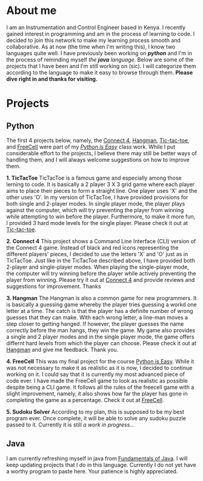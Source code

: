 # About me
I am an Instrumentation and Control Engineer based in Kenya. I recently gained interest in programming and am in the process of learning to code. I decided to join this network to make my learning process smooth and collaborative. As at now (the time when I'm writing this), I know two languages quite well. I have previously been working on _**python**_ and I'm in the process of reminding myself _the **java** language_.
Below are some of the projects that I have been and I'm still working on (sic). I will categorize them according to the language to make it easy to browse through them.
**Please dive right in and thanks for visiting.**

# Projects
## Python
The first 4 projects below, namely, the [Connect 4](./My_python_Connect_4_game.py), [Hangman](./My_python_Hangman.py), [Tic-tac-toe](./My_python_tic-tac-toe_game_VS_Comp.py), and [FreeCell](./My_python_FreeCell.py) were part of my [_Python is Easy_](https://www.pirple.com/courses/take/python-is-easy/) class work. 
While I put considerable effort to the projects, I believe there may still be better ways of handling them, and I will always welcome suggestions on how to improve them.

**1. TicTacToe**
TicTacToe is a famous game and especially among those lerning to code. It is basically a 2 player 3 X 3 grid game where each player aims to place their pieces to form a straight line. One player uses 'X' and the other uses 'O'. 
In my version of TicTacToe, I have provided provisions for both single and 2-player modes. In single player mode, the player plays against the computer, which will try preventing the player from winning while attempting to win before the player.
Furthermore, to make it more fun, I provided 3 hard mode levels for the single player. Please check it out at [Tic-tac-toe](./My_python_tic-tac-toe_game_VS_Comp.py).

**2. Connect 4**
This project shows a Command Line Interface (CLI) version of the Connect 4 game. Instead of black and red icons representing the different players' pieces, I decided to use the letters 'X' and 'O' just as in TicTacToe. Just like in the TicTacToe described above, I have provided both 2-player and single-player modes.
When playing the single-player mode, the computer will try winning before the player while actively preventing the player from winning.
Please try it out at [Connect 4](./My_python_Connect_4_game.py) and provide reviews and suggestions for improvement. Thanks

**3. Hangman**
The Hangman is also a common game for new programmers. It is basically a guessing game whereby the player tries guessing a workd one letter at a time.
The catch is that the player has a definite number of wrong guesses that they can make. With each wrong letter, a line-man moves a step closer to getting hanged.
If however, the player guesses the name correctly before the man hangs, they win the game. 
My game also provides a single and 2 player modes and in the single player mode, the game offers differnt hard levels from which the player can choose.
Please check it out at [Hangman](./My_python_Hangman.py) and give me feedback. Thank you.

**4. FreeCell**
This was my final project for the course [Python is Easy](https://www.pirple.com/courses/take/python-is-easy/). While it was not necessary to make it as realistic as it is now, I decided to continue working on it. I could say that it is currently my most advanced piece of code ever.
I have made the FreeCell game to look as realistic as possible despite being a CLI game. 
It follows all the rules of the freecell game with a slight improvement, namely, it also shows how far the player has gone in completing the game as a percentage.
Check it out at [FreeCell](./My_python_FreeCell.py).


**5. Sudoku Solver**
According to my plan, this is supposed to be my best program ever. Once complete, it will be able to solve any sudoku puzzle passed to it. 
Currently it is still _a work in progress..._

## Java
I am currently refreshing myself in java from [Fundamentals of Java](https://www.pirple.com/courses/take/fundamentals-of-java/). I will keep updating projects that I do in this language. Currently I do not yet have a worthy program to paste here. Your patience is highly appreciated.
